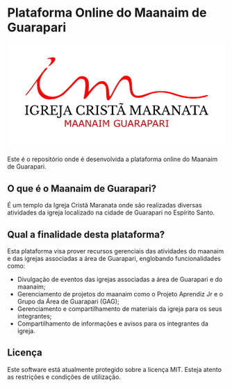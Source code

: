 # Plataforma Online do Maanaim de Guarapari

![Plataforma Online do Maanaim de Guarapari](https://raw.githubusercontent.com/gustavofamorim/maanaimguarapari/master/public/img/logo.png)

Este é o repositório onde é desenvolvida a plataforma online do Maanaim de Guarapari.

## O que é o Maanaim de Guarapari?

É um templo da Igreja Cristã Maranata onde são realizadas diversas atividades da igreja localizado na cidade de Guarapari no Espírito Santo.

## Qual a finalidade desta plataforma?

Esta plataforma visa prover recursos gerenciais das atividades do maanaim e das igrejas associadas a área de Guarapari, englobando funcionalidades como:

 - Divulgação de eventos das igrejas associadas a área de Guarapari e do maanaim;
 - Gerenciamento de projetos do maanaim como o Projeto Aprendiz Jr e o Grupo da Área de Guarapari (GAG);
 - Gerenciamento e compartilhamento de materiais da igreja para os seus integrantes;
 - Compartilhamento de informações e avisos para os integrantes da igreja.

## Licença

Este software está atualmente protegido sobre a licença MIT.
Esteja atento as restrições e condições de utilização.